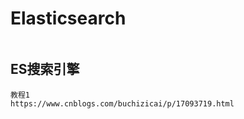 # Elasticsearch
```text

```

## ES搜索引擎
```text
教程1
https://www.cnblogs.com/buchizicai/p/17093719.html

```